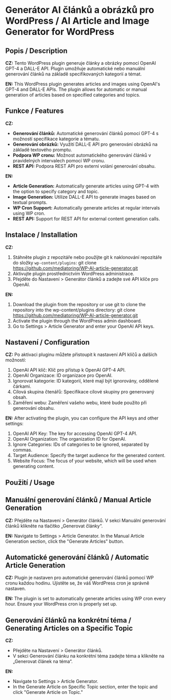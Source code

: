 # Generátor AI článků a obrázků pro WordPress / AI Article and Image Generator for WordPress

## Popis / Description

**CZ:** Tento WordPress plugin generuje články a obrázky pomocí OpenAI GPT-4 a DALL-E API. Plugin umožňuje automatické nebo manuální generování článků na základě specifikovaných kategorií a témat.

**EN:** This WordPress plugin generates articles and images using OpenAI's GPT-4 and DALL-E APIs. The plugin allows for automatic or manual generation of articles based on specified categories and topics.

## Funkce / Features

**CZ:**
- **Generování článků:** Automatické generování článků pomocí GPT-4 s možností specifikace kategorie a tématu.
- **Generování obrázků:** Využití DALL-E API pro generování obrázků na základě textového promptu.
- **Podpora WP cronu:** Možnost automatického generování článků v pravidelných intervalech pomocí WP cronu.
- **REST API:** Podpora REST API pro externí volání generování obsahu.

**EN:**
- **Article Generation:** Automatically generate articles using GPT-4 with the option to specify category and topic.
- **Image Generation:** Utilize DALL-E API to generate images based on textual prompts.
- **WP Cron Support:** Automatically generate articles at regular intervals using WP cron.
- **REST API:** Support for REST API for external content generation calls.

## Instalace / Installation

**CZ:**
1. Stáhněte plugin z repozitáře nebo použijte git k naklonování repozitáře do složky `wp-content/plugins`:
   git clone https://github.com/mediatoring/WP-AI-article-generator.git
2. Aktivujte plugin prostřednictvím WordPress administrace.
3. Přejděte do Nastavení > Generátor článků a zadejte své API klíče pro OpenAI.

**EN:**
1. Download the plugin from the repository or use git to clone the repository into the wp-content/plugins directory:
git clone https://github.com/mediatoring/WP-AI-article-generator.git
2. Activate the plugin through the WordPress admin dashboard.
3. Go to Settings > Article Generator and enter your OpenAI API keys.

## Nastavení / Configuration
**CZ:**
Po aktivaci pluginu můžete přistoupit k nastavení API klíčů a dalších možností:

1. OpenAI API klíč: Klíč pro přístup k OpenAI GPT-4 API.
2. OpenAI Organizace: ID organizace pro OpenAI.
3. Ignorovat kategorie: ID kategorií, které mají být ignorovány, oddělené čárkami.
4. Cílová skupina čtenářů: Specifikace cílové skupiny pro generovaný obsah.
5. Zaměření webu: Zaměření vašeho webu, které bude použito při generování obsahu.

**EN:**
After activating the plugin, you can configure the API keys and other settings:

1. OpenAI API Key: The key for accessing OpenAI GPT-4 API.
2. OpenAI Organization: The organization ID for OpenAI.
3. Ignore Categories: IDs of categories to be ignored, separated by commas.
4. Target Audience: Specify the target audience for the generated content.
5. Website Focus: The focus of your website, which will be used when generating content.


## Použití / Usage ## 

## Manuální generování článků / Manual Article Generation

**CZ:**
Přejděte na Nastavení > Generátor článků.
V sekci Manuální generování článků klikněte na tlačítko „Generovat články“.

**EN:**
Navigate to Settings > Article Generator.
In the Manual Article Generation section, click the "Generate Articles" button.

## Automatické generování článků / Automatic Article Generation

**CZ:** Plugin je nastaven pro automatické generování článků pomocí WP cronu každou hodinu. Ujistěte se, že váš WordPress cron je správně nastaven.

**EN:** The plugin is set to automatically generate articles using WP cron every hour. Ensure your WordPress cron is properly set up.

## Generování článků na konkrétní téma / Generating Articles on a Specific Topic

**CZ:**
- Přejděte na Nastavení > Generátor článků.
- V sekci Generování článku na konkrétní téma zadejte téma a klikněte na „Generovat článek na téma“.

**EN:**
- Navigate to Settings > Article Generator.
- In the Generate Article on Specific Topic section, enter the topic and click "Generate Article on Topic."
   
